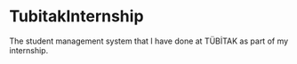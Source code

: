 # TubitakInternship
The student management system that I have done at TÜBİTAK as part of my internship.
